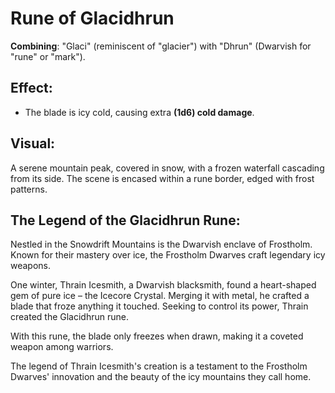 # Rune of Glacidhrun

**Combining**: "Glaci" (reminiscent of "glacier") with "Dhrun" (Dwarvish for "rune" or "mark").

## Effect:
- The blade is icy cold, causing extra **(1d6) cold damage**.

## Visual:
A serene mountain peak, covered in snow, with a frozen waterfall cascading from its side. The scene is encased within a rune border, edged with frost patterns.

## The Legend of the Glacidhrun Rune:

Nestled in the Snowdrift Mountains is the Dwarvish enclave of Frostholm. Known for their mastery over ice, the Frostholm Dwarves craft legendary icy weapons.

One winter, Thrain Icesmith, a Dwarvish blacksmith, found a heart-shaped gem of pure ice – the Icecore Crystal. Merging it with metal, he crafted a blade that froze anything it touched. Seeking to control its power, Thrain created the Glacidhrun rune.

With this rune, the blade only freezes when drawn, making it a coveted weapon among warriors.

The legend of Thrain Icesmith's creation is a testament to the Frostholm Dwarves' innovation and the beauty of the icy mountains they call home.
